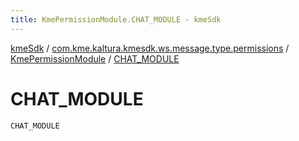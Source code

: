 ```yaml
---
title: KmePermissionModule.CHAT_MODULE - kmeSdk
---
```


[kmeSdk](../../index.html) / [com.kme.kaltura.kmesdk.ws.message.type.permissions](../index.html) / [KmePermissionModule](index.html) / [CHAT_MODULE](./-c-h-a-t_-m-o-d-u-l-e.html)

# CHAT_MODULE

`CHAT_MODULE`